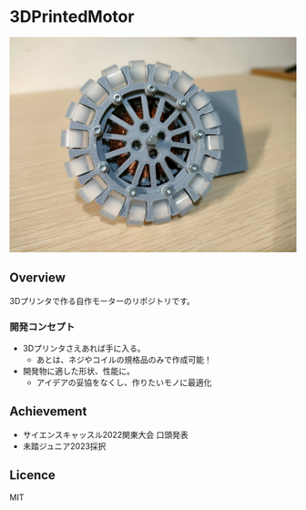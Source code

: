 # 3DPrintedMotor

![img](https://github.com/Jun-robot/3DPrintedMotor/blob/main/readme.jpg)

## Overview

3Dプリンタで作る自作モーターのリポジトリです。

### 開発コンセプト
- 3Dプリンタさえあれば手に入る。
  - あとは、ネジやコイルの規格品のみで作成可能！
- 開発物に適した形状、性能に。
  - アイデアの妥協をなくし、作りたいモノに最適化

## Achievement
- サイエンスキャッスル2022関東大会 口頭発表
- 未踏ジュニア2023採択

## Licence
MIT
